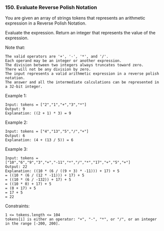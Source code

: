 ### 150. Evaluate Reverse Polish Notation

You are given an array of strings tokens that represents an arithmetic expression in a Reverse Polish Notation.

Evaluate the expression. Return an integer that represents the value of the expression.

Note that:

    The valid operators are '+', '-', '*', and '/'.
    Each operand may be an integer or another expression.
    The division between two integers always truncates toward zero.
    There will not be any division by zero.
    The input represents a valid arithmetic expression in a reverse polish notation.
    The answer and all the intermediate calculations can be represented in a 32-bit integer.

Example 1:

    Input: tokens = ["2","1","+","3","*"]
    Output: 9
    Explanation: ((2 + 1) * 3) = 9

Example 2:

    Input: tokens = ["4","13","5","/","+"]
    Output: 6
    Explanation: (4 + (13 / 5)) = 6

Example 3:

    Input: tokens = ["10","6","9","3","+","-11","*","/","*","17","+","5","+"]
    Output: 22
    Explanation: ((10 * (6 / ((9 + 3) * -11))) + 17) + 5
    = ((10 * (6 / (12 * -11))) + 17) + 5
    = ((10 * (6 / -132)) + 17) + 5
    = ((10 * 0) + 17) + 5
    = (0 + 17) + 5
    = 17 + 5
    = 22

Constraints:

    1 <= tokens.length <= 104
    tokens[i] is either an operator: "+", "-", "*", or "/", or an integer in the range [-200, 200].
